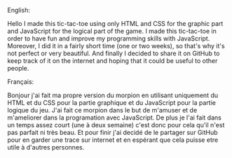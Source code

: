 English:

Hello I made this tic-tac-toe using only HTML and CSS for the graphic part and JavaScript for the logical part of the game. I made this tic-tac-toe in order to have fun and improve my programming skills with JavaScript. Moreover, I did it in a fairly short time (one or two weeks), so that's why it's not perfect or very beautiful. And finally I decided to share it on GitHub to keep track of it on the internet and hoping that it could be useful to other people.

Français:

Bonjour j'ai fait ma propre version du morpion en utilisant uniquement du HTML et du CSS pour la partie graphique et du JavaScript pour la partie logique du jeu. J'ai fait ce morpion dans le but de m'amuser et de m'ameliorer dans la programation avec JavaScript. De plus je l'ai fait dans un temps assez court (une à deux semaine) c'est donc pour cela qu'il n'est pas parfait ni très beau. Et pour finir j'ai decidé de le partager sur GitHub pour en garder une trace sur internet et en espérant que cela puisse etre utile à d'autres personnes.
